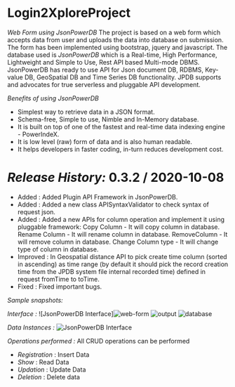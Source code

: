 # Login2XploreProject
*Web Form using JsonPowerDB*
The project is based on a web form which accepts data from user and uploads the data into database on submission. The form has been implemented using bootstrap, jquery and javascript. The database used is *JsonPowerDB* which is a Real-time, High Performance, Lightweight and Simple to Use, Rest API based Multi-mode DBMS. JsonPowerDB has ready to use API for Json document DB, RDBMS, Key-value DB, GeoSpatial DB and Time Series DB functionality. JPDB supports and advocates for true serverless and pluggable API development.

*Benefits of using JsonPowerDB*
* Simplest way to retrieve data in a JSON format.
* Schema-free, Simple to use, Nimble and In-Memory database.
* It is built on top of one of the fastest and real-time data indexing engine - PowerIndeX.
* It is low level (raw) form of data and is also human readable.
* It helps developers in faster coding, in-turn reduces development cost.

*Release History:*
0.3.2 / 2020-10-08
==================

* Added : Added Plugin API Framework in JsonPowerDB.
* Added : Added a new class APISyntaxValidator to check syntax of request json.
* Added : Added a new APIs for column operation and implement it using pluggable framework:
             Copy Column - It will copy column in database.
             Rename Column - It will rename column in database.
             RemoveColumn - It will remove column in database.
             Change Column type - It will change type of column in database.
* Improved : In Geospatial distance API to pick create time column (sorted in ascending) as time range 
             (by default it should pick the record creation time from the JPDB system file internal 
             recorded time) defined in request fromTime to toTime.
* Fixed : Fixed important bugs.  


*Sample snapshots:*

*Interface :* ![JsonPowerDB Interface]![web-form](https://user-images.githubusercontent.com/44464820/111587137-cce9c680-87e7-11eb-9a25-69958ee522fb.JPG)
![output](https://user-images.githubusercontent.com/44464820/111587152-d2dfa780-87e7-11eb-897a-fb929488d49d.JPG)
![database](https://user-images.githubusercontent.com/44464820/111587165-d70bc500-87e7-11eb-8bad-80e6d0029c60.JPG)

*Data Instances :* ![JsonPowerDB Interface](https://github.com/BeAgarwal/JsonPowerDB/raw/master/Assets/Screenshots/Server.PNG)

*Operations performed :*
All CRUD operations can be performed

* *Registration* : Insert Data
* *Show* : Read Data
* *Updation* : Update Data
* *Deletion* : Delete data
